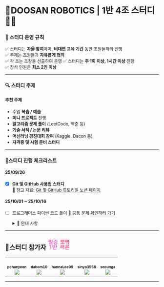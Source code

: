
# 💯DOOSAN ROBOTICS | 1반 4조 스터디 👩‍💻 


### 🤝 스터디 운영 규칙

✅ 스터디는 **자율 참여**이며, **비대면 교육 기간** 동안 조원들끼리 진행  
✅ 주제는 조원들과 **자유롭게 협의**   
✅ 각 조는 조장을 선출하여 운영 
✅ 스터디는 **주 1회 이상, 1시간 이상** 진행  
✅ 참석 인원은 **최소 2인 이상**  

---

### 🔍 스터디 주제

 ####  추천 주제
- 수업 **복습 / 예습**
- **미니 프로젝트** 진행
- **알고리즘 문제 풀이** (LeetCode, 백준 등)
- **기술 서적 / 논문 리뷰**
- **머신러닝 경진대회 참여** (Kaggle, Dacon 등)
- **자격증 및 시험 준비 스터디**

---

### 🎯스터디 진행 체크리스트

#### 25/09/26
- [x]  **Git 및 GitHub 사용법 스터디**  
📎 참고 자료: [Git 및 GitHub 튜토리얼 노션 페이지](https://www.notion.so/1-Git-27937748289c80a89ffbfa87250d3ee6?source=copy_link)

#### 25/10/01 ~ 25/10/16
- [ ] 프로그래머스 파이썬 코드 풀이
 [📝 공통 문제 확인하러 가기](./problems.md)
     <details>
     <summary>🤔 안내 사항 </summary>

     ##### ✅ 파이썬 공통 문제 규칙 📌
     - 스터디원 모두가 푸는 것(혹은 고민해 보는 것)을 목적으로 하는 **공통 문제** 선정
          ##### 1. 문제 선정
          - 매주 각자 1문제씩 선정
          - 문제 제안자는 **반드시** 해당 문제를 풀어볼 것

          ##### 2️. 문제 풀이 참여
          - 다른 조원들이 공유한 공통 문제 풀이는 선택 가능
          - 단, 스터디 전까지 **문제 해결 방법을 고민하거나 문제를 이해하고 오는 것** 권장

          ##### 3️. 코드 리뷰 스터디 (10/16 이전까지)
          - 스터디 시간에 각자 본인의 공통 문제 풀이 설명 **약 5분**정도 준비하여 참여할 것

     </br>

     ###### ✅ 참여 방법
     1. 이 저장소를 `fork` 한다.
     2. ~~생성된 원격 저장소에 이름 혹은 github ID로 폴더를 생성한다.~~ 📁 4조 조원들 폴더 생성 완료
     3. 생성된 폴더에 자신의 소스코드를 업로드 한다. 
     4. **이때 `commit 규칙`을 지키도록한다!**
     5. 원본 저장소로 `Pull Request`를 한다. (매주 수요일에 Merge 예정)
     6. 다른 사람들의 PR을 보고 자유롭게 코드리뷰를 한다.
     ***주의!! 기존 파일 수정하시면 안됩니다!!*** 개인 폴더 내부만 수정해주세요💚
     </br>

     ###### ✅ .py 파일 이름 작성 규칙
     - 자유롭게 작성 🙂

     </br>

     ###### ✅ commit 규칙
     - Commit message : yy/mm/dd 문제 풀이
     - 예시 : `git commit -m "25/09/29 문제 풀이"`
     

     </br>

     ###### ✅ PR 규칙
     - PR 제목: 이름 / 주차 / 문제 풀이 개수
     - 예시 : `Seunga Kim / 9월 5주차 / 2문제` 
     - (Optional) comment : 자유롭게 작성 가능. 다만, 이번주에 풀었던 문제의 유형 분류가 어떻게 되는지,어떤 문제가 어려웠는지 회고를 작성한다면 개인에게도 도움되고 다른 코드 리뷰어가 참고하기 좋을 것 같습니다.

     </br>

     ###### ✅ (Optional) 폴더 규칙
     ```
     .Study_4
     ├── README.md            # 팀 전체 README.md
     ├── SeungaKim            # 본인 이름으로 개인 디렉토리 생성
     │ ├── README_SK.md       # 개인 README.md (본인이 푼 문제 정보 공유)
     │ ├── [PYT]              # 파이썬 문제 풀이 모음
     │ │ ├── 01_문자출력.py
     │ │ └── 02_각도합치기.py
     │ └── [CV]               # Computer Vision 관련 폴더
     │ └── [DVP]              # DevOps 개인 공부 정리
     | └──[ROS2]              # ROS-2 개인 공부 정리
     ├── HannaLee
     │ ├── README_HN.md       # 개인 README.md
     │ ├── [PYT]              # 파이썬 문제 풀이
     │ │ ├── problem1.py
     │ └── [CV]               # Computer Vision
     │ └── [DVP]              # DevOps
     | └──[ROS2]              # ROS-2
     ├── ChaeyeonPark
     ...
     ```

     ---
     위 규칙은 다음 레포지토리를 참고해서 제작하였습니다. </br>
     - 알고리즘 코딩 테스트 그룹 스터디 [알고리즘 및 코딩 테스트 문제 풀이 챌린지 100](https://github.com/ellynhan/challenge100-codingtest-study)
     - [STU-Algorithm](https://github.com/cjy8922/STU_Algorithm)
     
     </details>

---


## 📅스터디 참가자 <img src="imgs/image.png" alt="아이콘1" width="35" height="33" /> <img src="imgs/image1.png" alt="아이콘1" width="32" height="33" />
<table><tr>
    <td align="center"><a href="https://github.com/pchaeyeon"><img src="https://avatars.githubusercontent.com/u/190123447?v=4" width="100px;" alt=""/>
   <br /><sub><b>pchaeyeon</b><br><img src="https://us-central1-progress-markdown.cloudfunctions.net/progress/14"/></sub></a><br /></td>

   <td align="center"><a href="https://github.com/dabom10"><img src="https://avatars.githubusercontent.com/u/166046744?v=4" width="100px;" alt=""/>
   <br /><sub><b>dabom10</b><br><img src="https://us-central1-progress-markdown.cloudfunctions.net/progress/14"/></sub></a><br /></td>

   <td align="center"><a href="https://github.com/hannaLee09"><img src="https://avatars.githubusercontent.com/u/234184443?v=4" width="100px;" alt=""/>
   <br /><sub><b>hannaLee09</b><br><img src="https://us-central1-progress-markdown.cloudfunctions.net/progress/7"/></sub></a><br /></td>

   <td align="center"><a href="https://github.com/sinya3558"><img src="https://avatars.githubusercontent.com/u/70243358?v=4?s=100" width="100px;" alt=""/>
   <br /><sub><b>sinya3558</b><br><img src="https://us-central1-progress-markdown.cloudfunctions.net/progress/14"/></sub></a><br /></td>

   <td align="center"><a href="https://github.com/seounga"><img src="https://avatars.githubusercontent.com/u/134727410?v=4" width="100px;" alt=""/>
   <br /><sub><b>seounga</b><br><img src="https://us-central1-progress-markdown.cloudfunctions.net/progress/0"/></sub></a><br /></td>

</tr></table>



---
